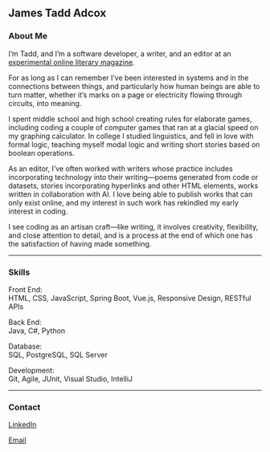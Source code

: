 ## James Tadd Adcox

### About Me

I’m Tadd, and I’m a software developer, a writer, and an editor at an <a href="[https://www.alwayscrashing.com/](https://www.alwayscrashing.com/)" target="_blank">experimental online literary magazine</a>.

For as long as I can remember I’ve been interested in systems and in the connections between things, and particularly how human beings are able to turn matter, whether it’s marks on a page or electricity flowing through circuits, into meaning. 

I spent middle school and high school creating rules for elaborate games, including coding a couple of computer games that ran at a glacial speed on my graphing calculator. In college I studied linguistics, and fell in love with formal logic, teaching myself modal logic and writing short stories based on boolean operations.

As an editor, I’ve often worked with writers whose practice includes incorporating technology into their writing—poems generated from code or datasets, stories incorporating hyperlinks and other HTML elements, works written in collaboration with AI. I love being able to publish works that can only exist online, and my interest in such work has rekindled my early interest in coding.

I see coding as an artisan craft—like writing, it involves creativity, flexibility, and close attention to detail, and is a process at the end of which one has the satisfaction of having made something. 

---

### Skills

Front End: <br>
HTML, CSS, JavaScript, Spring Boot, Vue.js, Responsive Design, RESTful APIs

Back End: <br>
Java, C#, Python

Database: <br>
SQL, PostgreSQL, SQL Server

Development: <br>
Git, Agile, JUnit, Visual Studio, IntelliJ

---

### Contact

<a href="[https://www.linkedin.com/in/james-tadd-adcox/](https://www.linkedin.com/in/james-tadd-adcox/)" target="_blank">LinkedIn</a>

<a href = "mailto: jamestaddadcox@gmail.com">Email</a>

<!--
**jamestaddadcox/jamestaddadcox** is a ✨ _special_ ✨ repository because its `README.md` (this file) appears on your GitHub profile.

Here are some ideas to get you started:

- 🔭 I’m currently working on ...
- 🌱 I’m currently learning ...
- 👯 I’m looking to collaborate on ...
- 🤔 I’m looking for help with ...
- 💬 Ask me about ...
- 📫 How to reach me: ...
- 😄 Pronouns: ...
- ⚡ Fun fact: ...
-->
